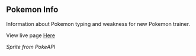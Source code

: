 ## Pokemon Info
Information about Pokemon typing and weakness for new Pokemon trainer.

View live page [Here](https://pokemon-info.limzz.xyz)

*Sprite from PokeAPI*